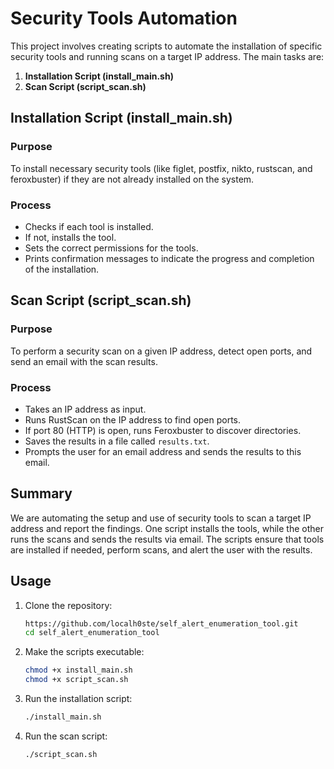 # Security Tools Automation

This project involves creating scripts to automate the installation of specific security tools and running scans on a target IP address. The main tasks are:

1. **Installation Script (install_main.sh)**
2. **Scan Script (script_scan.sh)**

## Installation Script (install_main.sh)

### Purpose
To install necessary security tools (like figlet, postfix, nikto, rustscan, and feroxbuster) if they are not already installed on the system.

### Process
- Checks if each tool is installed.
- If not, installs the tool.
- Sets the correct permissions for the tools.
- Prints confirmation messages to indicate the progress and completion of the installation.

## Scan Script (script_scan.sh)

### Purpose
To perform a security scan on a given IP address, detect open ports, and send an email with the scan results.

### Process
- Takes an IP address as input.
- Runs RustScan on the IP address to find open ports.
- If port 80 (HTTP) is open, runs Feroxbuster to discover directories.
- Saves the results in a file called `results.txt`.
- Prompts the user for an email address and sends the results to this email.

## Summary
We are automating the setup and use of security tools to scan a target IP address and report the findings. One script installs the tools, while the other runs the scans and sends the results via email. The scripts ensure that tools are installed if needed, perform scans, and alert the user with the results.

## Usage

1. Clone the repository:
    ```sh
    https://github.com/localh0ste/self_alert_enumeration_tool.git
    cd self_alert_enumeration_tool
    ```

2. Make the scripts executable:
    ```sh
    chmod +x install_main.sh
    chmod +x script_scan.sh
    ```

3. Run the installation script:
    ```sh
    ./install_main.sh
    ```

4. Run the scan script:
    ```sh
    ./script_scan.sh
    ```
